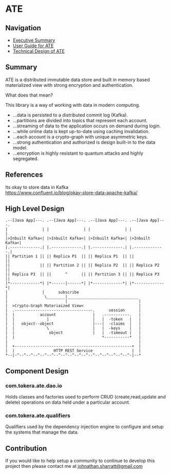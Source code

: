 ATE
===

## Navigation

- [Executive Summary](README.md)
- [User Guide for ATE](doc/guide.md)
- [Technical Design of ATE](doc/design.md)

## Summary

ATE is a distributed immutable data store and built in memory based materialized
view with strong encryption and authentication.

What does that mean?

This library is a way of working with data in modern computing.
* ...data is persisted to a distributed commit log (Kafka).
* ...partitions are divided into topics that represent each account.
* ...streaming of data to the application occurs on demand during login.
* ...while online data is kept up-to-date using caching invalidation.
* ...each account is a crypto-graph with unique asymmetric keys.
* ...strong authentication and authorized is design built-in to the data model.
* ...encryption is highly resistant to quantum attacks and highly segregated.

## References

Its okay to store data in Kafka  
https://www.confluent.io/blog/okay-store-data-apache-kafka/

## High Level Design

    .--[Java App]---. .--[Java App]---. .--[Java App]---. .--[Java App]---.
    |               | |               | |               | |               |
    |>Inbuilt Kafka<| |>Inbuilt Kafka<| |>Inbuilt Kafka<| |>Inbuilt Kafka<|
    |.-------------.| |.-------------.| |.-------------.| |.-------------.|
    || Partition 1 || || Replica P1  || || Replica P1  || ||             ||
    ||             || || Partition 2 || || Replica P2  || || Replica P2  ||
    || Replica P3  || ||      ^      || || Partition 3 || || Replica P3  ||
    |*-------------*| |*------|------*| |*-------------*| |*-------------*|
    |               |      subscribe
    |                \________|_______________________________
    |                         |                               |
    |  >Crypto-Graph Materiaized View<                        |
    |  .----------------------------------.      session      |
    |  |           account                |   .-----------.   |
    |  |              |                   |   |  -token   |   |
    |  |   object--object                 |---|  -claims  |   |
    |  |              \                   |   |  -keys    |   |
    |  |               object             |   |  -timeout |   |
    |  |                                      *-----------*   |
    |                                                         |
    |  +---------------------------------------------------+  |
    |  |                 HTTP REST Service                 |  |
    *--|-^--^--^--^--^--^--^--^--^--^--^--^--^--^--^--^--^-|--*

## Component Design

### com.tokera.ate.dao.io

Holds classes and factories used to perform CRUD (create,read,update and delete)
operations on data held under a particular account.

### com.tokera.ate.qualifiers

Qualifiers used by the dependency injection engine to configure and setup the
systems that manage the data.

## Contribution

If you would like to help setup a community to continue to develop this project
then please contact me at [johnathan.sharratt@gmail.com](johnathan.sharratt@gmail.com)
